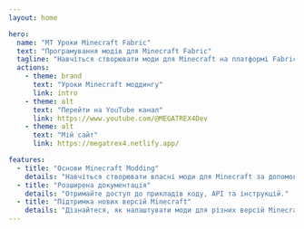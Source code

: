 ```yaml
---
layout: home

hero:
  name: "MT Уроки Minecraft Fabric"
  text: "Програмування модів для Minecraft Fabric"
  tagline: "Навчіться створювати моди для Minecraft на платформі Fabric"
  actions:
    - theme: brand
      text: "Уроки Minecraft моддингу"
      link: intro
    - theme: alt
      text: "Перейти на YouTube канал"
      link: https://www.youtube.com/@MEGATREX4Dev
    - theme: alt
      text: "Мій сайт"
      link: https://megatrex4.netlify.app/

features:
  - title: "Основи Minecraft Modding"
    details: "Навчіться створювати власні моди для Minecraft за допомогою Fabric."
  - title: "Розширена документація"
    details: "Отримайте доступ до прикладів коду, API та інструкцій."
  - title: "Підтримка нових версій Minecraft"
    details: "Дізнайтеся, як налаштувати моди для різних версій Minecraft."
---
```


<style>
.VPHomeHero {
  position: relative; /* необхідно для правильної роботи псевдоелемента */
  background-size: cover;
  background-position: center;
  background-repeat: no-repeat;
  margin-bottom: 50px;

  border-radius: 0px 0px 30px 29px!important;
-webkit-border-radius: 0px 0px 30px 29px!important;
-moz-border-radius: 0px 0px 30px 29px!important;
  
}

.VPHomeHero:before {
  content: "";
  position: absolute;
  top: 0;
  bottom: 0;
  left: 0;
  right: 0;
  z-index: 1;
  background-image: url("./home.png"); /* Фонове зображення */
  opacity: 0.3; /* Прозорість фону */
  
}

.VPHomeHero:after {
  content: "";
  position: absolute;
  top: 0;
  bottom: 0;
  left: 0;
  right: 0;
  z-index: 2;

  
}

</style>
